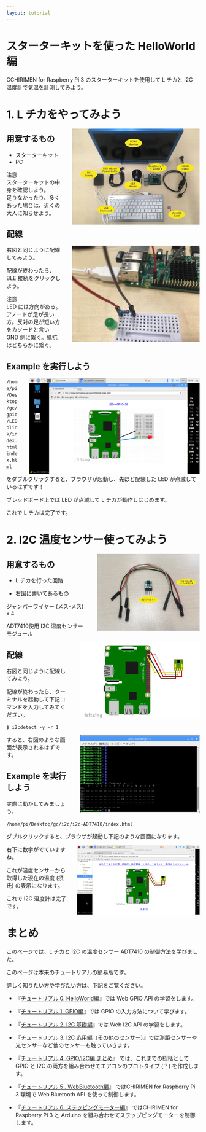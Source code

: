```yaml
---
layout: tutorial
---
```


# スターターキットを使った HelloWorld 編

CCHIRIMEN for Raspberry Pi 3 のスターターキットを使用して L チカと I2C 温度計で気温を計測してみよう。

<div style="page-break-before:always"></div>

# 1. L チカをやってみよう
<p>
  <img src="imgs/section0/Raspi3.jpg" alt="Hardware" height="250" style = "float:right;padding-left:2em;">

## 用意するもの

* スターターキット<br>
* PC

注意<br>
スターターキットの中身を確認しよう。<br>
足りなかったり、多くあった場合は、近くの大人に知らせよう。

## 配線
<p>
<img src="imgs/section0/h.jpg" alt="Browser"  height="250" style="float:right;padding-left:2em;">

右図と同じように配線してみよう。

配線が終わったら、BLE 接続をクリックしよう。

注意<br>
LED には方向がある。アノードが足が長い方。反対の足が短い方をカソードと言い GND 側に繋ぐ。抵抗はどちらかに繋ぐ。
</p>

## Example を実行しよう
<p>
<img src="imgs/section0/browser.png" alt="Browser" height="250" style="float:right;padding-left:2em;">

` /home/pi/Desktop/gc/gpio/LEDblink/index.html
index.html `

をダブルクリックすると、ブラウザが起動し、先ほど配線した LED が点滅しているはずです！

ブレッドボード上では LED が点滅して L チカが動作しはじめます。

これで L チカは完了です。

</p>

<div style="page-break-before:always"></div>



# 2. I2C 温度センサー使ってみよう

  <p>
  <img src="imgs/section2/parts.jpg" alt="Browser" height="200" style="float:right;padding-left:2em;">

## 用意するもの

* L チカを行った回路

* 右図に書いてあるもの

ジャンパーワイヤー (メス-メス) x 4

ADT7410使用 I2C 温度センサーモジュール

</p>

<p>
  <img src="imgs/section2/schematic.png" alt="Browser" height="200" style="float:right;padding-left:2em;">
  
## 配線

右図と同じように配線してみよう。

配線が終わったら、ターミナルを起動して下記コマンドを入力してみてください。

` $ i2cdetect -y -r 1 `

 <img src="imgs/section2/ADT7410.png" alt="Browser" height="200" style="float:right;padding-left:2em;">
 
すると、右図のような画面が表示されるはずです。

</p>
  
## Example を実行しよう
<p>
  
実際に動かしてみましょう。

` /home/pi/Desktop/gc/i2c/i2c-ADT7410/index.html `

ダブルクリックすると、ブラウザが起動し下記のような画面になります。
  
<img src="imgs/section2/browser.png" alt="Browser" height="180" style="float:right;padding-left:2em;">

右下に数字がでていますね。

これが温度センサーから取得した現在の温度 (摂氏) の表示になります。

これで I2C 温度計は完了です。

</p>

<div style="page-break-before:always"></div>

# まとめ

このページでは、L チカと I2C の温度センサー ADT7410 の制御方法を学びました。

このページは本来のチュートリアルの簡易版です。

詳しく知りたい方や学びたい方は、下記をご覧ください。

* 『[チュートリアル 0. HelloWorld編](./section0.md)』では Web GPIO API の学習をします。

* 『[チュートリアル 1. GPIO編](./section1.md)』では GPIO の入力方法について学びます。

* 『[チュートリアル 2. I2C 基礎編](./section2.md)』では Web I2C API の学習をします。

* 『[チュートリアル 3. I2C 応用編（その他のセンサー）](./section3.md)』では測距センサーや光センサーなど他のセンサーも触っていきます。

* 『[チュートリアル 4. GPIO/I2C編 まとめ](./section4.md)』 では、これまでの総括として GPIO と I2C の両方を組み合わせてエアコンのプロトタイプ (？) を作成します。

* 『[チュートリアル 5 . WebBluetooth編](./section3.md)』 ではCHIRIMEN for Raspberry Pi 3 環境で Web Bluetooth API を使って制御します。

* 『[チュートリアル 6. ステッピングモーター編](./section3.md)』 ではCHIRIMEN for Raspberry Pi 3 と Arduino を組み合わせてステップピングモーターを制御します。

